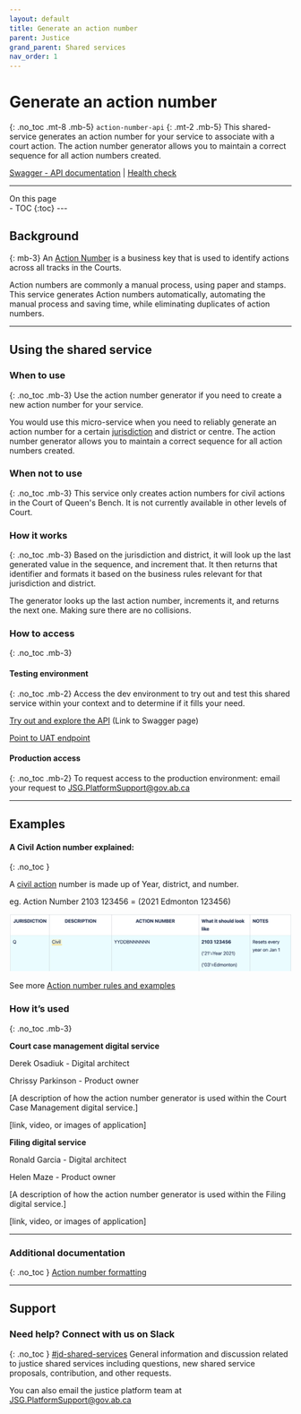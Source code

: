 ```yaml
---
layout: default
title: Generate an action number
parent: Justice
grand_parent: Shared services
nav_order: 1
---
```


# Generate an action number
{: .no_toc .mt-8 .mb-5}
`action-number-api`
{: .mt-2 .mb-5}
This shared-service generates an action number for your service to associate with a court action. The action number generator allows you to maintain a correct sequence for all action numbers created.

[Swagger - API documentation](#)   |   [Health check](https://jdms-platform-api-jdms-dev.os99.gov.ab.ca/health-ui#/healthchecks)

---
  <summary>
    On this page
  </summary>
- TOC
{:toc}
---

## Background
{: mb-3}
An [Action Number](https://twjeffery.github.io/DIO-test-2/docs/shared-service/Justice/glossary/#:~:text=Area-,Action%20number,-An%20Action%20Number) is a business key that is used to identify actions across all tracks in the Courts.

Action numbers are commonly a manual process, using paper and stamps. This service generates Action numbers automatically, automating the manual process and saving time, while eliminating duplicates of action numbers.

---

## Using the shared service

### When to use
{: .no_toc .mb-3}
Use the action number generator if you need to create a new action number for your service.

You would use this micro-service when you need to reliably generate an action number for a certain [jurisdiction](https://twjeffery.github.io/DIO-test-2/docs/shared-service/Justice/glossary/#:~:text=Justice-,Jurisdiction,-A%20jurisdiction%20is) and district or centre. The action number generator allows you to maintain a correct sequence for all action numbers created.

### When not to use
{: .no_toc .mb-3}
This service only creates action numbers for civil actions in the Court of Queen's Bench. It is not currently available in other levels of Court.

### How it works
{: .no_toc .mb-3}
Based on the jurisdiction and district, it will look up the last generated value in the sequence, and increment that. It then returns that identifier and formats it based on the business rules relevant for that jurisdiction and district.

The generator looks up the last action number, increments it, and returns the next one. Making sure there are no collisions.

### How to access
{: .no_toc .mb-3}
#### Testing environment
{: .no_toc .mb-2}
Access the dev environment to try out and test this shared service within your context and to determine if it fills your need.

[Try out and explore the API](#) (Link to Swagger page)

[Point to UAT endpoint](#)
<br>

#### Production access
{: .no_toc .mb-2}
To request access to the production environment: email your request to <JSG.PlatformSupport@gov.ab.ca>

---

## Examples


#### A Civil Action number explained:
{: .no_toc }

A [civil action](https://twjeffery.github.io/DIO-test-2/docs/shared-service/Justice/glossary/#:~:text=Justice-,Civil%20action,-A%20civil%20action) number is made up of Year, district, and number.

eg. Action Number 2103 123456 = (2021 Edmonton 123456)

![image infos](../../../assets/images/action-number.png)

See more [Action number rules and examples](https://goa-dio.atlassian.net/wiki/spaces/QFR/pages/1486356612/Architecture+Artifacts#Action-Numbers)

### How it’s used
{: .no_toc .mb-3}

**Court case management digital service**

Derek Osadiuk - Digital architect

Chrissy Parkinson - Product owner

[A description of how the action number generator is used within the Court Case Management digital service.]

[link, video, or images of application]

**Filing digital service**

Ronald Garcia - Digital architect

Helen Maze - Product owner

[A description of how the action number generator is used within the Filing digital service.]

[link, video, or images of application]


---

### Additional documentation
{: .no_toc }
[Action number formatting](https://goa-dio.atlassian.net/wiki/spaces/QFR/pages/1486356612/Architecture+Artifacts#Action-Numbers)


---

## Support

### Need help? Connect with us on Slack
{: .no_toc }
[#jd-shared-services](https://justicedigital.slack.com/archives/C02UR7LPRDF) General information and discussion related to justice shared services including questions, new shared service proposals, contribution, and other requests.

You can also email the justice platform team at <JSG.PlatformSupport@gov.ab.ca>
